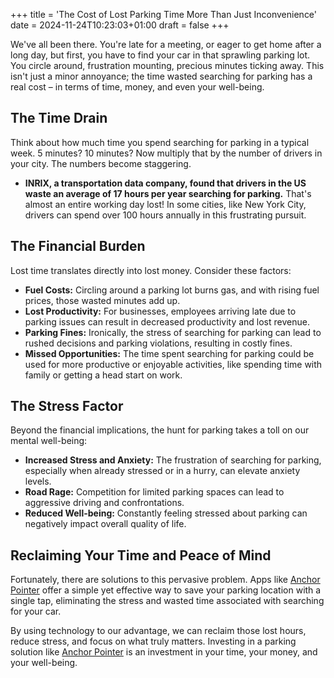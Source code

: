 +++
title = 'The Cost of Lost Parking Time More Than Just Inconvenience'
date = 2024-11-24T10:23:03+01:00
draft = false
+++

We've all been there. You're late for a meeting, or eager to get home after a long day, but first, you have to find your car in that sprawling parking lot.  You circle around, frustration mounting,  precious minutes ticking away.  This isn't just a minor annoyance; the time wasted searching for parking has a real cost – in terms of time, money, and even your well-being.

## The Time Drain

Think about how much time you spend searching for parking in a typical week. 5 minutes? 10 minutes?  Now multiply that by the number of drivers in your city.  The numbers become staggering. 

* **INRIX, a transportation data company, found that drivers in the US waste an average of 17 hours per year searching for parking.** That's almost an entire working day lost! In some cities, like New York City, drivers can spend over 100 hours annually in this frustrating pursuit.

## The Financial Burden

Lost time translates directly into lost money. Consider these factors:

* **Fuel Costs:**  Circling around a parking lot burns gas, and with rising fuel prices, those wasted minutes add up.
* **Lost Productivity:** For businesses, employees arriving late due to parking issues can result in decreased productivity and lost revenue.
* **Parking Fines:** Ironically, the stress of searching for parking can lead to rushed decisions and parking violations, resulting in costly fines.
* **Missed Opportunities:**  The time spent searching for parking could be used for more productive or enjoyable activities, like spending time with family or getting a head start on work.


## The Stress Factor

Beyond the financial implications, the hunt for parking takes a toll on our mental well-being:

* **Increased Stress and Anxiety:**  The frustration of searching for parking, especially when already stressed or in a hurry, can elevate anxiety levels.
* **Road Rage:**  Competition for limited parking spaces can lead to aggressive driving and confrontations.
* **Reduced Well-being:**  Constantly feeling stressed about parking can negatively impact overall quality of life.

## Reclaiming Your Time and Peace of Mind

Fortunately, there are solutions to this pervasive problem.  Apps like [Anchor Pointer](https://apps.apple.com/us/app/gps-navigation-hiking-compass/id791684332) offer a simple yet effective way to save your parking location with a single tap, eliminating the stress and wasted time associated with searching for your car. 

By using technology to our advantage, we can reclaim those lost hours, reduce stress, and focus on what truly matters.  Investing in a parking solution like [Anchor Pointer](https://apps.apple.com/us/app/gps-navigation-hiking-compass/id791684332) is an investment in your time, your money, and your well-being.